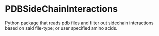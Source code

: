 # PDBSideChainInteractions
Python package that reads pdb files and filter out sidechain interactions based on said file-type; or user specified amino acids. 
